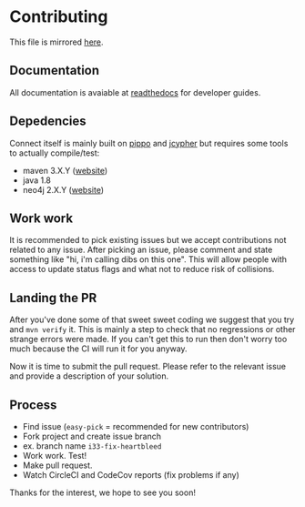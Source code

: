 Contributing
============

This file is mirrored [here](https://raw.githubusercontent.com/emenlu/connect/master/CONTRIBUTING.md).

Documentation
-------------
All documentation is avaiable at [readthedocs](https://serp-connect.rtfd.io) for developer guides.

Depedencies
-----------
Connect itself is mainly built on [pippo](https://pippo.ro) and [jcypher](https://github.com/Wolfgang-Schuetzelhofer/jcypher/wiki) but requires some tools to actually compile/test:

 - maven 3.X.Y ([website](https://maven.apache.org/index.html))
 - java 1.8
 - neo4j 2.X.Y ([website](https://neo4j.com/download/other-releases/))

Work work
---------
It is recommended to pick existing issues but we accept contributions not related to any issue. After picking an issue, please comment and state something like "hi, i'm calling dibs on this one". This will allow people with access to update status flags and what not to reduce risk of collisions.


Landing the PR
--------------
After you've done some of that sweet sweet coding we suggest that you try and `mvn verify` it. This is mainly a step to check that no regressions or other strange errors were made. If you can't get this to run then don't worry too much because the CI will run it for you anyway.


Now it is time to submit the pull request. Please refer to the relevant issue and provide a description of your solution.

Process
-------
 * Find issue (`easy-pick` = recommended for new contributors)
 * Fork project and create issue branch
  * ex. branch name `i33-fix-heartbleed`
 * Work work. Test!
 * Make pull request.
 * Watch CircleCI and CodeCov reports (fix problems if any)

Thanks for the interest, we hope to see you soon!
